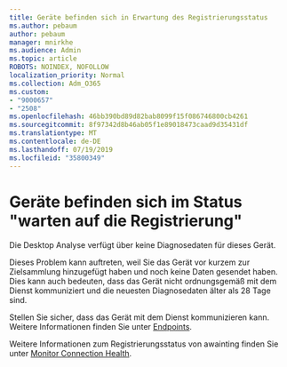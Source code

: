 ```yaml
---
title: Geräte befinden sich in Erwartung des Registrierungsstatus
ms.author: pebaum
author: pebaum
manager: mnirkhe
ms.audience: Admin
ms.topic: article
ROBOTS: NOINDEX, NOFOLLOW
localization_priority: Normal
ms.collection: Adm_O365
ms.custom:
- "9000657"
- "2508"
ms.openlocfilehash: 46bb390bd89d82bab8099f15f086746800cb4261
ms.sourcegitcommit: 8f97342d8b46ab05f1e89018473caad9d35431df
ms.translationtype: MT
ms.contentlocale: de-DE
ms.lasthandoff: 07/19/2019
ms.locfileid: "35800349"
---
```

# <a name="devices-are-in-awaiting-enrollment-state"></a>Geräte befinden sich im Status "warten auf die Registrierung"

Die Desktop Analyse verfügt über keine Diagnosedaten für dieses Gerät. 

Dieses Problem kann auftreten, weil Sie das Gerät vor kurzem zur Zielsammlung hinzugefügt haben und noch keine Daten gesendet haben. Dies kann auch bedeuten, dass das Gerät nicht ordnungsgemäß mit dem Dienst kommuniziert und die neuesten Diagnosedaten älter als 28 Tage sind.

Stellen Sie sicher, dass das Gerät mit dem Dienst kommunizieren kann. Weitere Informationen finden Sie unter [Endpoints](https://docs.microsoft.com/sccm/desktop-analytics/enable-data-sharing#endpoints).

Weitere Informationen zum Registrierungsstatus von awainting finden Sie unter [Monitor Connection Health](https://docs.microsoft.com/sccm/desktop-analytics/monitor-connection-health#awaiting-enrollment).